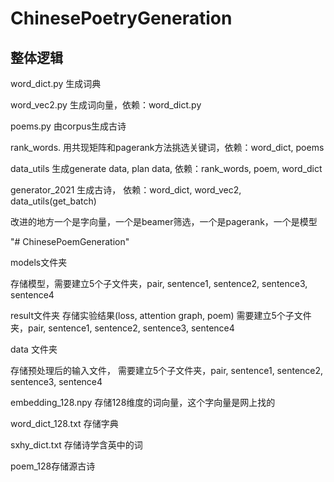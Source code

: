 # ChinesePoetryGeneration

## 整体逻辑


word_dict.py 生成词典

word_vec2.py 生成词向量，依赖：word_dict.py

poems.py 由corpus生成古诗 

rank_words. 用共现矩阵和pagerank方法挑选关键词，依赖：word_dict, poems

data_utils 生成generate data, plan data, 依赖：rank_words, poem, word_dict

generator_2021 生成古诗， 依赖：word_dict, word_vec2, data_utils(get_batch)

改进的地方一个是字向量，一个是beamer筛选，一个是pagerank，一个是模型

"# ChinesePoemGeneration" 



models文件夹

存储模型，需要建立5个子文件夹，pair, sentence1, sentence2, sentence3, sentence4

result文件夹 存储实验结果(loss, attention graph, poem) 需要建立5个子文件夹，pair, sentence1, sentence2, sentence3, sentence4

data 文件夹

存储预处理后的输入文件， 需要建立5个子文件夹，pair, sentence1, sentence2, sentence3, sentence4

embedding_128.npy 存储128维度的词向量，这个字向量是网上找的

word_dict_128.txt 存储字典

sxhy_dict.txt 存储诗学含英中的词

poem_128存储源古诗


